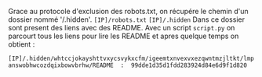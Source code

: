 Grace au protocole d'exclusion des robots.txt, on récupére le chemin d'un dossier nommé '/.hidden'.
`[IP]/robots.txt`
`[IP]/.hidden`
Dans ce dossier sont present des liens avec des README. Avec un script `script.py` on parcourt tous les liens pour lire les README et apres quelque temps on obtient :

`[IP]/.hidden/whtccjokayshttvxycsvykxcfm/igeemtxnvexvxezqwntmzjltkt/lmpanswobhwcozdqixbowvbrhw/README  :  99dde1d35d1fdd283924d84e6d9f1d820`
